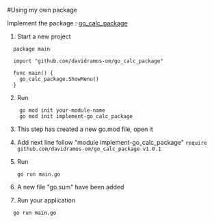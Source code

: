 
#Using my own package


Implement the package : [go_calc_package](github.com/davidramos-om/go_calc_package)

1. Start a new project
  ```
    package main

    import "github.com/davidramos-om/go_calc_package"

    func main() {
      go_calc_package.ShowMenu()
    }

  ```
2. Run
```
    go mod init your-module-name
    go mod init implement-go_calc_package
```
3. This step has created a new go.mod file, open it
4. Add next line follow "module implement-go_calc_package"
  ```require github.com/davidramos-om/go_calc_package v1.0.1```

5. Run  
    ```
    go run main.go
    ```
5. A new file "go.sum" have been added

6. Run your application
```
  go run main.go 
```